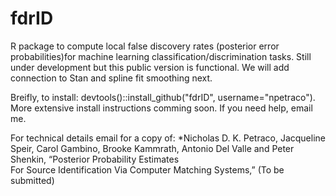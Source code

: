# fdrID 

R package to compute local false discovery rates (posterior error probabilities)for machine learning classification/discrimination tasks. Still under development but this public version is functional. We will add connection to Stan and spline fit smoothing next. 

Breifly, to install: devtools()::install_github("fdrID", username="npetraco"). More extensive install instructions comming soon. If you need help, email me.

For technical details email for a copy of:
 *Nicholas D. K. Petraco, Jacqueline Speir, Carol Gambino, Brooke Kammrath, 
  Antonio Del Valle  and  Peter  Shenkin,  “Posterior  Probability  Estimates  
  For  Source  Identification  Via Computer Matching Systems,” (To be submitted)  
